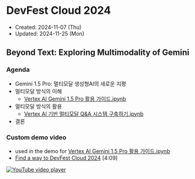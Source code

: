 # DevFest Cloud 2024
- Created: 2024-11-07 (Thu)
- Updated: 2024-11-25 (Mon)


## Beyond Text: Exploring Multimodality of Gemini

### Agenda
- Gemini 1.5 Pro: 멀티모달 생성형AI의 새로운 지평
- 멀티모달 방식의 이해
  - [Vertex AI Gemini 1.5 Pro 활용 가이드.ipynb](https://github.com/aimldl/genai/blob/main/devfest-cloud-2024/Vertex%20AI%20Gemini%201_5%20Pro%20%ED%99%9C%EC%9A%A9%20%EA%B0%80%EC%9D%B4%EB%93%9C.ipynb)
- 멀티모달 방식의 활용
  - [Vertex AI 기반 멀티모달 Q&A 시스템 구축하기.ipynb](https://github.com/aimldl/genai/blob/main/devfest-cloud-2024/Vertex%20AI%20%EA%B8%B0%EB%B0%98%20%EB%A9%80%ED%8B%B0%EB%AA%A8%EB%8B%AC%20Q%26A%20%EC%8B%9C%EC%8A%A4%ED%85%9C%20%EA%B5%AC%EC%B6%95%ED%95%98%EA%B8%B0.ipynb)
- 결론

### Custom demo video
- used in the demo for [Vertex AI Gemini 1.5 Pro 활용 가이드.ipynb](https://github.com/aimldl/genai/blob/main/devfest-cloud-2024/Vertex%20AI%20Gemini%201_5%20Pro%20%ED%99%9C%EC%9A%A9%20%EA%B0%80%EC%9D%B4%EB%93%9C.ipynb) 
- [Find a way to DevFest Cloud 2024](https://youtu.be/NK3uOWT4rW4) [4:09]

[![YouTube video player](http://img.youtube.com/vi/NK3uOWT4rW4/hqdefault.jpg)](https://www.youtube.com/embed/NK3uOWT4rW4?si=4RtBzlB4q2PrrJJk)

